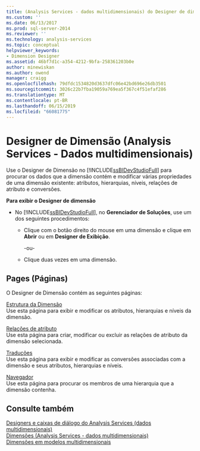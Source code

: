 ```yaml
---
title: (Analysis Services - dados multidimensionais) do Designer de dimensão | Microsoft Docs
ms.custom: ''
ms.date: 06/13/2017
ms.prod: sql-server-2014
ms.reviewer: ''
ms.technology: analysis-services
ms.topic: conceptual
helpviewer_keywords:
- Dimension Designer
ms.assetid: 46bf7d1c-a354-4212-9bfa-258361203b0e
author: minewiskan
ms.author: owend
manager: craigg
ms.openlocfilehash: 79dfdc1534820d3637dfc06e42bd696e26db3501
ms.sourcegitcommit: 3026c22b7fba19059a769ea5f367c4f51efaf286
ms.translationtype: MT
ms.contentlocale: pt-BR
ms.lasthandoff: 06/15/2019
ms.locfileid: "66081775"
---
```

# <a name="dimension-designer-analysis-services---multidimensional-data"></a>Designer de Dimensão (Analysis Services - Dados multidimensionais)
  Use o Designer de Dimensão no [!INCLUDE[ssBIDevStudioFull](../includes/ssbidevstudiofull-md.md)] para procurar os dados que a dimensão contém e modificar várias propriedades de uma dimensão existente: atributos, hierarquias, níveis, relações de atributo e conversões.  
  
 **Para exibir o Designer de dimensão**  
  
-   No [!INCLUDE[ssBIDevStudioFull](../includes/ssbidevstudiofull-md.md)], no **Gerenciador de Soluções**, use um dos seguintes procedimentos:  
  
    -   Clique com o botão direito do mouse em uma dimensão e clique em **Abrir** ou em **Designer de Exibição**.  
  
         -ou-  
  
    -   Clique duas vezes em uma dimensão.  
  
## <a name="pages"></a>Pages (Páginas)  
 O Designer de Dimensão contém as seguintes páginas:  
  
 [Estrutura da Dimensão](dimension-structure-dimension-designer-analysis-services-multidimensional-data.md)  
 Use esta página para exibir e modificar os atributos, hierarquias e níveis da dimensão.  
  
 [Relações de atributo](attribute-relationships-dimension-designer-analysis-services-multidimensional-data.md)  
 Use esta página para criar, modificar ou excluir as relações de atributo da dimensão selecionada.  
  
 [Traduções](translations-dimension-designer-analysis-services-multidimensional-data.md)  
 Use esta página para exibir e modificar as conversões associadas com a dimensão e seus atributos, hierarquias e níveis.  
  
 [Navegador](browser-dimension-designer-analysis-services-multidimensional-data.md)  
 Use esta página para procurar os membros de uma hierarquia que a dimensão contenha.  
  
## <a name="see-also"></a>Consulte também  
 [Designers e caixas de diálogo do Analysis Services &#40;dados multidimensionais&#41;](analysis-services-designers-and-dialog-boxes-multidimensional-data.md)   
 [Dimensões &#40;Analysis Services - dados multidimensionais&#41;](multidimensional-models-olap-logical-dimension-objects/dimensions-analysis-services-multidimensional-data.md)   
 [Dimensões em modelos multidimensionais](multidimensional-models/dimensions-in-multidimensional-models.md)  
  
  
